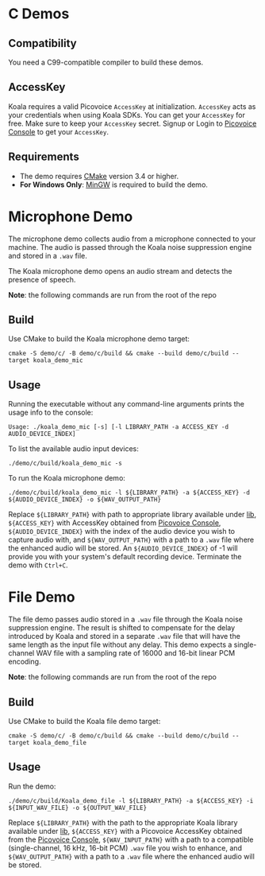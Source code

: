 # C Demos

## Compatibility

You need a C99-compatible compiler to build these demos.

## AccessKey

Koala requires a valid Picovoice `AccessKey` at initialization. `AccessKey` acts as your credentials when using Koala SDKs.
You can get your `AccessKey` for free. Make sure to keep your `AccessKey` secret.
Signup or Login to [Picovoice Console](https://console.picovoice.ai/) to get your `AccessKey`.

## Requirements

- The demo requires [CMake](https://cmake.org/) version 3.4 or higher.
- **For Windows Only**: [MinGW](http://mingw-w64.org/doku.php) is required to build the demo.

# Microphone Demo

The microphone demo collects audio from a microphone connected to your machine. The audio is passed through the Koala
noise suppression engine and stored in a `.wav` file.

The Koala microphone demo opens an audio stream and detects the presence of speech.

**Note**: the following commands are run from the root of the repo

## Build

Use CMake to build the Koala microphone demo target:

```console
cmake -S demo/c/ -B demo/c/build && cmake --build demo/c/build --target koala_demo_mic
```

## Usage

Running the executable without any command-line arguments prints the usage info to the console:

```console
Usage: ./koala_demo_mic [-s] [-l LIBRARY_PATH -a ACCESS_KEY -d AUDIO_DEVICE_INDEX]
```

To list the available audio input devices:

```console
./demo/c/build/koala_demo_mic -s
```

To run the Koala microphone demo:

```console
./demo/c/build/koala_demo_mic -l ${LIBRARY_PATH} -a ${ACCESS_KEY} -d ${AUDIO_DEVICE_INDEX} -o ${WAV_OUTPUT_PATH}
```

Replace `${LIBRARY_PATH}` with path to appropriate library available under [lib](/lib), `${ACCESS_KEY}` with AccessKey
obtained from [Picovoice Console](https://console.picovoice.ai/), `${AUDIO_DEVICE_INDEX}` with the index of the
audio device  you wish to capture audio with, and `${WAV_OUTPUT_PATH}` with a path to a `.wav` file
where the enhanced audio will be stored. An `${AUDIO_DEVICE_INDEX}` of -1 will provide you with your system's
default recording device. Terminate the demo with `Ctrl+C`.

# File Demo

The file demo passes audio stored in a `.wav` file through the Koala noise suppression engine. The result is shifted to
compensate for the delay introduced by Koala and stored in a separate `.wav` file that will have the same length as the
input file without any delay. This demo expects a single-channel WAV file with a sampling rate of 16000 and 16-bit linear PCM encoding.

**Note**: the following commands are run from the root of the repo

## Build

Use CMake to build the Koala file demo target:

```console
cmake -S demo/c/ -B demo/c/build && cmake --build demo/c/build --target koala_demo_file
```

## Usage

Run the demo:

```console
./demo/c/build/Koala_demo_file -l ${LIBRARY_PATH} -a ${ACCESS_KEY} -i ${INPUT_WAV_FILE} -o ${OUTPUT_WAV_FILE}
```

Replace `${LIBRARY_PATH}` with the path to the appropriate Koala library available under [lib](/lib), `${ACCESS_KEY}` with a
Picovoice AccessKey obtained from the [Picovoice Console](https://console.picovoice.ai/), `${WAV_INPUT_PATH}` with a path to a compatible
(single-channel, 16 kHz, 16-bit PCM) `.wav` file you wish to enhance, and `${WAV_OUTPUT_PATH}` with a path to a `.wav`
file where the enhanced audio will be stored.
